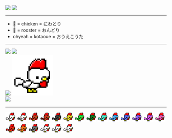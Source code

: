 <p>
  <a href="http://twitter.com/kotaoue"><img src="https://img.shields.io/badge/Twitter-1DA1F2?style=for-the-badge&logo=twitter&logoColor=white" /></a>
  <a href="https://www.facebook.com/kotaoue"><img src="https://img.shields.io/badge/Facebook-1877F2?style=for-the-badge&logo=facebook&logoColor=white" /></a>
</p>

--- 

* 🐔 = chicken = にわとり
* 🐓 = rooster = おんどり
* ohyeah = kotaoue = おうえこうた

---
<p>
<a href="https://github.com/kotaoue"><img height="140px" src="https://github-readme-stats.vercel.app/api?username=kotaoue&show_icons=true&theme=apprentice" /></a>
<a href="https://github.com/kotaoue"><img height="140px" src="https://github-readme-stats.vercel.app/api/top-langs/?username=kotaoue&layout=compact&theme=apprentice" /></a><br />
<a href="https://wakatime.com/@kotaoue"><img src="https://github-readme-stats.vercel.app/api/wakatime?username=kotaoue&layout=compact&theme=apprentice" /></a>
<img src="./images/white_basic-tiptoe-basic-tiptoe-basic-jump_4_delay64.gif"><br />
<img src="https://github-profile-trophy.vercel.app/?username=kotaoue&theme=apprentice">
</p>

---
<p>
<img src="./images/white.png">
<img src="./images/panda.png">
<img src="./images/brown.png">
<img src="./images/brownBlack.png">
<img src="./images/black.png">
<img src="./images/yellow.png">
<img src="./images/green.png">
<img src="./images/mossGreen.png">
<img src="./images/lightBlue.png">
<img src="./images/blue.png">
<img src="./images/bluePurple.png">
<img src="./images/purple.png">
<img src="./images/pinkPurple.png">
<img src="./images/pink.png">
<img src="./images/red.png">
<img src="./images/orange.png">
<img src="./images/gray.png">
<img src="./images/white.png">
<img src="./images/white.png">
<img src="./images/white.png">
</p>

